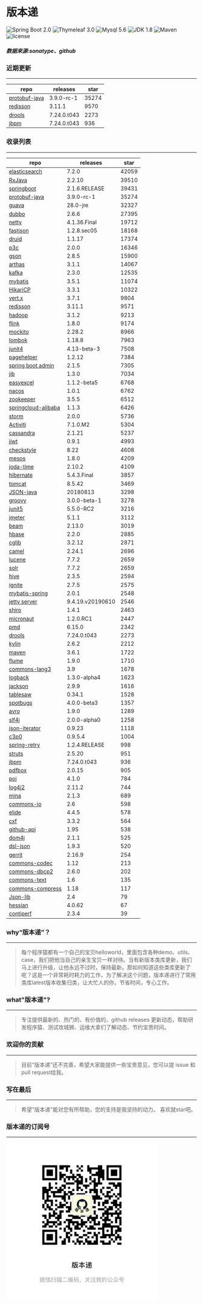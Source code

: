 # 版本递
![Spring Boot 2.0](https://img.shields.io/badge/Spring%20Boot-2.0-brightgreen.svg)
![Thymeleaf 3.0](https://img.shields.io/badge/Thymeleaf-3.0-yellow.svg)
![Mysql 5.6](https://img.shields.io/badge/Mysql-5.6-blue.svg)
![JDK 1.8](https://img.shields.io/badge/JDK-1.8-brightgreen.svg)
![Maven](https://img.shields.io/badge/Maven-3.5.0-yellowgreen.svg)
![license](https://img.shields.io/badge/license-Apache%202-blue.svg)
##### 数据来源:sonatype、github

### 近期更新
---
repo | releases | star
---|---|---
[protobuf-java](https://github.com/protocolbuffers/protobuf) | 3.9.0-rc-1 | 35274
[redisson](https://github.com/redisson/redisson) | 3.11.1 | 9570
[drools](https://github.com/kiegroup/drools) | 7.24.0.t043 | 2273
[jbpm](https://github.com/kiegroup/jbpm) | 7.24.0.t043 | 936

### 收录列表
---
repo | releases | star
---|---|---
[elasticsearch](https://github.com/elastic/elasticsearch) | 7.2.0 | 42059 
[RxJava](https://github.com/ReactiveX/RxJava) | 2.2.10 | 39510 
[springboot](https://github.com/spring-projects/spring-boot) | 2.1.6.RELEASE | 39431 
[protobuf-java](https://github.com/protocolbuffers/protobuf) | 3.9.0-rc-1 | 35274 
[guava](https://github.com/google/guava) | 28.0-jre | 32327 
[dubbo](https://github.com/apache/incubator-dubbo) | 2.6.6 | 27395 
[netty](https://github.com/netty/netty) | 4.1.36.Final | 19712 
[fastjson](https://github.com/alibaba/fastjson) | 1.2.8.sec05 | 18168 
[druid](https://github.com/alibaba/druid) | 1.1.17 | 17374 
[p3c](https://github.com/alibaba/p3c) | 2.0.0 | 16346 
[gson](https://github.com/google/gson) | 2.8.5 | 15900 
[arthas](https://github.com/alibaba/arthas) | 3.1.1 | 14067 
[kafka](https://github.com/apache/kafka) | 2.3.0 | 12535 
[mybatis](https://github.com/mybatis/mybatis-3) | 3.5.1 | 11074 
[HikariCP](https://github.com/brettwooldridge/HikariCP) | 3.3.1 | 10322 
[vert.x](https://github.com/eclipse-vertx/vert.x) | 3.7.1 | 9804 
[redisson](https://github.com/redisson/redisson) | 3.11.1 | 9571 
[hadoop](https://github.com/apache/hadoop) | 3.1.2 | 9213 
[flink](https://github.com/apache/flink) | 1.8.0 | 9174 
[mockito](https://github.com/mockito/mockito) | 2.28.2 | 8966 
[lombok](https://github.com/rzwitserloot/lombok) | 1.18.8 | 7963 
[junit4](https://github.com/junit-team/junit4) | 4.13-beta-3 | 7508 
[pagehelper](https://github.com/pagehelper/Mybatis-PageHelper) | 1.2.12 | 7384 
[spring boot admin](https://github.com/codecentric/spring-boot-admin) | 2.1.5 | 7305 
[jib](https://github.com/GoogleContainerTools/jib) | 1.3.0 | 7034 
[easyexcel](https://github.com/alibaba/easyexcel) | 1.1.2-beta5 | 6768 
[nacos](https://github.com/alibaba/nacos) | 1.0.1 | 6762 
[zookeeper](https://github.com/apache/zookeeper) | 3.5.5 | 6512 
[springcloud-alibaba](https://github.com/spring-cloud-incubator/spring-cloud-alibaba) | 1.1.3 | 6426 
[storm](https://github.com/apache/storm) | 2.0.0 | 5736 
[Activiti](https://github.com/Activiti/Activiti) | 7.1.0.M2 | 5304 
[cassandra](https://github.com/apache/cassandra) | 2.1.21 | 5237 
[jjwt](https://github.com/jwtk/jjwt) | 0.9.1 | 4993 
[checkstyle](https://github.com/checkstyle/checkstyle) | 8.22 | 4608 
[mesos](https://github.com/apache/mesos) | 1.8.0 | 4209 
[joda-time](https://github.com/JodaOrg/joda-time) | 2.10.2 | 4109 
[hibernate](https://github.com/hibernate/hibernate-orm) | 5.4.3.Final | 3857 
[tomcat](https://github.com/apache/tomcat) | 8.5.42 | 3469 
[JSON-java](https://github.com/stleary/JSON-java) | 20180813 | 3298 
[groovy](https://github.com/apache/groovy) | 3.0.0-beta-1 | 3278 
[junit5](https://github.com/junit-team/junit5) | 5.5.0-RC2 | 3216 
[jmeter](https://github.com/apache/jmeter) | 5.1.1 | 3112 
[beam](https://github.com/apache/beam) | 2.13.0 | 3019 
[hbase](https://github.com/apache/hbase) | 2.2.0 | 2885 
[cglib](https://github.com/cglib/cglib) | 3.2.12 | 2871 
[camel](https://github.com/apache/camel) | 2.24.1 | 2696 
[lucene](https://github.com/apache/lucene-solr) | 7.7.2 | 2659 
[solr](https://github.com/apache/lucene-solr) | 7.7.2 | 2659 
[hive](https://github.com/apache/hive) | 2.3.5 | 2594 
[ignite](https://github.com/apache/ignite) | 2.7.5 | 2575 
[mybatis-spring](https://github.com/mybatis/spring-boot-starter) | 2.0.1 | 2548 
[jetty server](https://github.com/eclipse/jetty.project) | 9.4.19.v20190610 | 2546 
[shiro](https://github.com/apache/shiro) | 1.4.1 | 2463 
[micronaut](https://github.com/micronaut-projects/micronaut-core) | 1.2.0.RC1 | 2447 
[pmd](https://github.com/pmd/pmd) | 6.15.0 | 2342 
[drools](https://github.com/kiegroup/drools) | 7.24.0.t043 | 2273 
[kylin](https://github.com/apache/kylin) | 2.6.2 | 2212 
[maven](https://github.com/apache/maven) | 3.6.1 | 1722 
[flume](https://github.com/apache/flume) | 1.9.0 | 1710 
[commons-lang3](https://github.com/apache/commons-lang) | 3.9 | 1678 
[logback](https://github.com/qos-ch/logback) | 1.3.0-alpha4 | 1623 
[jackson](https://github.com/FasterXML/jackson-core) | 2.9.9 | 1616 
[tablesaw](https://github.com/jtablesaw/tablesaw) | 0.34.1 | 1528 
[spotbugs](https://github.com/spotbugs/spotbugs) | 4.0.0-beta3 | 1357 
[avro](https://github.com/apache/avro) | 1.9.0 | 1289 
[slf4j](https://github.com/qos-ch/slf4j) | 2.0.0-alpha0 | 1258 
[json-iterator](https://github.com/json-iterator/java) | 0.9.23 | 1118 
[c3p0](https://github.com/swaldman/c3p0) | 0.9.5.4 | 1004 
[spring-retry](https://github.com/spring-projects/spring-retry) | 1.2.4.RELEASE | 998 
[struts](https://github.com/apache/struts) | 2.5.20 | 951 
[jbpm](https://github.com/kiegroup/jbpm) | 7.24.0.t043 | 936 
[pdfbox](https://github.com/apache/pdfbox) | 2.0.15 | 905 
[poi](https://github.com/apache/poi) | 4.1.0 | 784 
[log4j2](https://github.com/apache/logging-log4j2) | 2.11.2 | 744 
[mina](https://github.com/apache/mina) | 2.1.3 | 689 
[commons-io](https://github.com/apache/commons-io) | 2.6 | 598 
[elide](https://github.com/yahoo/elide) | 4.4.5 | 578 
[cxf](https://github.com/apache/cxf) | 3.3.2 | 564 
[github-api](https://github.com/kohsuke/github-api) | 1.95 | 538 
[dom4j](https://github.com/dom4j/dom4j) | 2.1.1 | 525 
[dsl-json](https://github.com/ngs-doo/dsl-json) | 1.9.3 | 520 
[gerrit](https://github.com/GerritCodeReview/gerrit) | 2.16.9 | 254 
[commons-codec](https://github.com/apache/commons-codec) | 1.12 | 213 
[commons-dbcp2](https://github.com/apache/commons-dbcp) | 2.6.0 | 202 
[commons-text](https://github.com/apache/commons-text) | 1.6 | 135 
[commons-compress](https://github.com/apache/commons-compress) | 1.18 | 117 
[Json-lib](https://github.com/aalmiray/Json-lib) | 2.4 | 79 
[hessian](https://github.com/ebourg/hessian) | 4.0.62 | 67 
[contiperf](https://github.com/lucaspouzac/contiperf) | 2.3.4 | 39 

### why“版本递”？
--- 
>每个程序猿都有一个自己的宝贝helloworld，里面包含各种demo、utils、case，我们把他当自己的亲生宝贝一样对待。当有新版本类库更新，我们马上进行升级，让他永远不过时，保持最新。那如何知道这些类库更新了呢？这是一个非常耗时耗力的工作，为了解决这个问题，版本递进行了常用类库latest版本收集归类，让大忙人的你，节省时间，专心工作。


### what"版本递"?
---
> 专注提供最新的、热门的、有价值的、github releases 更新动态，帮助研发程序猿、测试攻城狮、运维大拿们了解动态、节约宝贵时间。

### 欢迎你的贡献
---
> 目前“版本递”还不完善，希望大家能提供一些宝贵意见，您可以提 issue 和 pull request给我。


### 写在最后
---
> 希望"版本递"能对您有所帮助，您的支持是我坚持的动力。
> 喜欢就star吧。

### 版本递的订阅号
---
<img src="https://github.com/jartisan2001/latest/blob/master/Image.jpg" width="400" hegiht="400" align=left />